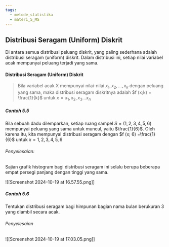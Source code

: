 ```yaml
---
tags:
  - metode_statistika
  - materi_5_MS
---
```

## Distribusi Seragam (Uniform) Diskrit

Di antara semua distribusi peluang diskrit, yang paling sederhana adalah distribusi seragam (uniform) diskrit. Dalam distribusi ini, setiap nilai variabel acak mempunyai peluang terjadi yang sama.

#### Distribusi Seragam (Uniform) Diskrit

> Bila variabel acak X mempunyai nilai-nilai $x_1, x_2, ..., x_k$ dengan peluang yang sama, maka distribusi seragam diskritnya adalah $f (x;k) = \frac{1}{k}$ untuk $x = x_1,x_2,x_3... x_n$

##### Contoh 5.5

Bila sebuah dadu dilemparkan, setiap ruang sampel $S = (1, 2, 3, 4, 5, 6)$
mempunyai peluang yang sama untuk muncul, yaitu $\frac{1}{6}$. Oleh karena itu, kita mempunyai distribusi seragam dengan $f (x; 6) =\frac{1}{6}$ untuk $x= 1,2,3,4,5,6$

###### Penyelesaian:

Sajian grafik histogram bagi distribusi seragam ini selalu berupa beberapa empat persegi panjang dengan tinggi yang sama.

![[Screenshot 2024-10-19 at 16.57.55.png]]

##### Contoh 5.6

Tentukan distribusi seragam bagi himpunan bagian nama bulan berukuran 3 yang diambil secara acak.

###### Penyelesaian

![[Screenshot 2024-10-19 at 17.03.05.png]]

